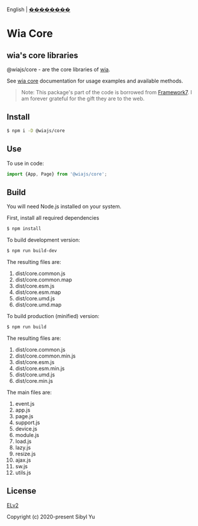 English | [��������](./README.CN.md)

# Wia Core

## wia's core libraries

@wiajs/core - are the core libraries of [wia](https://www.wia.pub).

See [wia core](https://www.wia.pub/doc/core.html) documentation for usage examples and available methods.

> Note: This package's part of the code is borrowed from [Framework7](https://github.com/framework7io/framework7). I am forever grateful for the gift they are to the web.

## Install

```bash
$ npm i -D @wiajs/core
```

## Use

To use in code:

```js
import {App, Page} from '@wiajs/core';
```

## Build

You will need Node.js installed on your system.

First, install all required dependencies

```bash
$ npm install
```

To build development version:

```bash
$ npm run build-dev
```

The resulting files are:

1. dist/core.common.js
2. dist/core.common.map
3. dist/core.esm.js
4. dist/core.esm.map
5. dist/core.umd.js
6. dist/core.umd.map

To build production (minified) version:

```bash
$ npm run build
```

The resulting files are:

1. dist/core.common.js
2. dist/core.common.min.js
3. dist/core.esm.js
4. dist/core.esm.min.js
5. dist/core.umd.js
6. dist/core.min.js

The main files are:

1. event.js
2. app.js
3. page.js
4. support.js
5. device.js
6. module.js
7. load.js
8. lazy.js
9. resize.js
10. ajax.js
11. sw.js
12. utils.js

## License

[ELv2](https://www.elastic.co/licensing/elastic-license)

Copyright (c) 2020-present Sibyl Yu